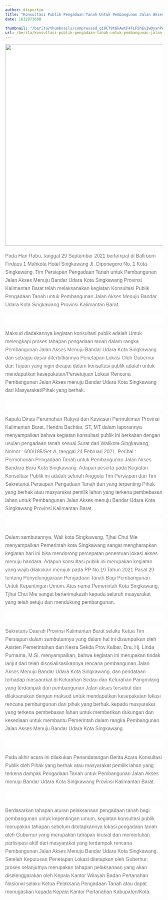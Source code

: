 ```yaml
---
author: disperkim
title: "Konsultasi Publik Pengadaan Tanah Untuk Pembangunan Jalan Akses Menuju Bandar Udara Kota Singkawang Provinsi Kalimantan Barat"
date: 1632873600

thumbnail: "/berita/thumbnails/compressed_q19C79t6kAwtF4FLF5hEvIwDyxnPqFcfaRucLiaz.jpg"
url: /berita/konsultasi-publik-pengadaan-tanah-untuk-pembangunan-jalan-akses-menuju-bandar-udara-kota-singkawang-provinsi-kalimantan-barat
---
```


<p style="box-sizing: border-box; margin: 0px 0px 20px; color: #777777; line-height: 26px; font-family: Poppins, Arial, sans-serif; font-size: 14px; background-color: #ffffff;"><span style="box-sizing: border-box; font-size: 12pt;"><span style="box-sizing: border-box; font-family: Calibri, sans-serif;"><img src="/images/1j7FAClvGE0O5nb2rA3W.jpg" width="1145" height="644" alt="" /></span></span></p>
<p style="box-sizing: border-box; margin: 0px 0px 20px; color: #777777; line-height: 26px; font-family: Poppins, Arial, sans-serif; font-size: 14px; background-color: #ffffff;"><span style="box-sizing: border-box; font-size: 12pt;"><span style="box-sizing: border-box; font-family: Calibri, sans-serif;">Pada Hari Rabu, tanggal 29 September 2021 bertempat di Ballroom Firdaus 1 Mahkota Hotel Singkawang Jl. Diponegoro No. 1 Kota Singkawang, Tim Persiapan Pengadaan Tanah untuk Pembangunan Jalan Akses Menuju Bandar Udara Kota Singkawang Provinsi Kalimantan Barat telah melaksanakan kegiatan Konsultasi Publik Pengadaan Tanah untuk Pembangunan Jalan Akses Menuju Bandar Udara Kota Singkawang Provinsi Kalimantan Barat.</span></span></p>
<p style="box-sizing: border-box; margin: 0px 0px 20px; color: #777777; line-height: 26px; font-family: Poppins, Arial, sans-serif; font-size: 14px; background-color: #ffffff;">&nbsp;</p>
<p style="box-sizing: border-box; margin: 0px 0px 20px; color: #777777; line-height: 26px; font-family: Poppins, Arial, sans-serif; font-size: 14px; background-color: #ffffff;"><span style="box-sizing: border-box; font-size: 12pt;"><span style="box-sizing: border-box; font-family: Calibri, sans-serif;">Maksud diadakannya kegiatan konsultasi publik adalah Untuk melengkapi proses tahapan pengadaan tanah dalam rangka Pembangunan Jalan Akses Menuju Bandar Udara Kota Singkawang dan sebagai dasar diterbitkannya Penetapan Lokasi Oleh Gubernur dan Tujuan yang ingin dicapai dalam konsultasi publik adalah untuk mendapatkan kesepakatan/Persetujuan Lokasi Rencana Pembangunan Jalan Akses menuju Bandar Udara Kota Singkawang dari Masyarakat/Pihak yang berhak.</span></span></p>
<p style="box-sizing: border-box; margin: 0px 0px 20px; color: #777777; line-height: 26px; font-family: Poppins, Arial, sans-serif; font-size: 14px; background-color: #ffffff;">&nbsp;</p>
<p style="box-sizing: border-box; margin: 0px 0px 20px; color: #777777; line-height: 26px; font-family: Poppins, Arial, sans-serif; font-size: 14px; background-color: #ffffff;"><span style="box-sizing: border-box; font-size: 12pt;"><span style="box-sizing: border-box; font-family: Calibri, sans-serif;">Kepala Dinas Perumahan Rakyat dan Kawasan Permukiman Provinsi Kalimantan Barat, Hendra Bachtiar, ST, MT dalam laporannya menyampaikan bahwa kegiatan konsultasi publik ini berkaitan dengan usulan pengadaan tanah sesuai Surat dari Walikota Singkawang, Nomor : 600/185/Set-A, tanggal 24 Februari 2021, Perihal : Permohonan Pengadaan Tanah untuk Pembangunan Jalan Akses Bandara Baru Kota Singkawang. Adapun peserta pada Kegiatan Konsultasi Publik ini adalah seluruh Anggota Tim Persiapan dan Tim Sekretariat Persiapan Pengadaan Tanah dan yang terpenting Pihak yang berhak atau masyarakat pemilik lahan yang terkena pembebasan lahan untuk Pembangunan Jalan Akses menuju Bandar Udara Kota Singkawang Provinsi Kalimantan Barat.</span></span></p>
<p style="box-sizing: border-box; margin: 0px 0px 20px; color: #777777; line-height: 26px; font-family: Poppins, Arial, sans-serif; font-size: 14px; background-color: #ffffff;">&nbsp;</p>
<p style="box-sizing: border-box; margin: 0px 0px 20px; color: #777777; line-height: 26px; font-family: Poppins, Arial, sans-serif; font-size: 14px; background-color: #ffffff;"><span style="box-sizing: border-box; font-size: 12pt;"><span style="box-sizing: border-box; font-family: Calibri, sans-serif;">Dalam sambutannya, Wali kota Singkawang, Tjhai Chui Mie menyampaikan Pemerintah kota Singkawang sangat mengharapkan kegiatan hari ini bisa mendorong percepatan penentuan lokasi akses menuju bandara. Adapun konsultasi publik ini merupakan kegiatan yang wajib dilakukan merujuk pada PP No.19 Tahun 2021 Pasal 29 tentang Penyelenggaraan Pengadaan Tanah Bagi Pembangunan Untuk Kepentingan Umum. Atas nama Pemerintah Kota Singkawang, Tjhai Chui Mie sangat berterimakasih kepada seluruh masyarakat yang telah setuju dan mendukung pembangunan.</span></span></p>
<p style="box-sizing: border-box; margin: 0px 0px 20px; color: #777777; line-height: 26px; font-family: Poppins, Arial, sans-serif; font-size: 14px; background-color: #ffffff;">&nbsp;</p>
<p style="box-sizing: border-box; margin: 0px 0px 20px; color: #777777; line-height: 26px; font-family: Poppins, Arial, sans-serif; font-size: 14px; background-color: #ffffff;"><span style="box-sizing: border-box; font-size: 12pt;"><span style="box-sizing: border-box; font-family: Calibri, sans-serif;">Sekretaris Daerah Provinsi Kalimantan Barat selaku Ketua Tim Persiapan dalam sambutannya yang dalam hal ini disampaikan oleh Asisten Pemerintahan dan Kesra Sekda Prov.Kalbar, Dra. Hj. Linda Purnama, M.Si, menyampaikan, bahwa kegiatan ini merupakan tindak lanjut dari telah disosialisasikannya rencana pembangunan Jalan Akses Menuju Bandar Udara Kota Singkawang, dan pendataan terhadap masyarakat di Kelurahan Sedau dan Kelurahan Pangmilang yang terdampak dari pembangunan Jalan akses tersebut dan dilaksanakan dengan maksud untuk mendapatkan kesepakatan lokasi rencana pembangunan dari pihak yang berhak. kepada masyarakat yang terkena pembebasan lahan untuk memberikan dukungan dan kesediaan untuk membantu Pemerintah dalam rangka Pembangunan Jalan Akses Menuju Bandar Udara Kota Singkawang</span></span></p>
<p style="box-sizing: border-box; margin: 0px 0px 20px; color: #777777; line-height: 26px; font-family: Poppins, Arial, sans-serif; font-size: 14px; background-color: #ffffff;">&nbsp;</p>
<p style="box-sizing: border-box; margin: 0px 0px 20px; color: #777777; line-height: 26px; font-family: Poppins, Arial, sans-serif; font-size: 14px; background-color: #ffffff;"><span style="box-sizing: border-box; font-size: 12pt;"><span style="box-sizing: border-box; font-family: Calibri, sans-serif;">Pada akhir acara ini dilakukan Penandatangan Berita Acara Konsultasi Publik oleh Pihak yang berhak atau masyarakat pemilik lahan yang terkena dampak Pengadaan Tanah untuk Pembangunan Jalan Akses menuju Bandar Udara Kota Singkawang Provinsi Kalimantan Barat.</span></span></p>
<p style="box-sizing: border-box; margin: 0px 0px 20px; color: #777777; line-height: 26px; font-family: Poppins, Arial, sans-serif; font-size: 14px; background-color: #ffffff;">&nbsp;</p>
<p style="box-sizing: border-box; margin: 0px 0px 20px; color: #777777; line-height: 26px; font-family: Poppins, Arial, sans-serif; font-size: 14px; background-color: #ffffff;"><span style="box-sizing: border-box; font-size: 12pt;"><span style="box-sizing: border-box; font-family: Calibri, sans-serif;">Berdasarkan tahapan aturan pelaksanaan pengadaan tanah bagi pembangunan untuk kepentingan umum, kegiatan konsultasi publik merupakan tahapan sebelum ditetapkannya lokasi pengadaan tanah oleh Gubernur yang merupakan tahapan krusial dan memerlukan partisipasi aktif dari masyarakat yang terdampak rencana Pembangunan Jalan Akses Menuju Bandar Udara Kota Singkawang. Setelah Keputusan Penetapan Lokasi ditetapkan oleh Gubernur, proses selanjutnya merupakan tahapan pelaksanaan yang akan diselenggarakan oleh Kepala Kantor Wilayah Badan Pertanahan Nasional selaku Ketua Pelaksana Pengadaan Tanah atau dapat menugaskan kepada Kepala Kantor Pertanahan Kabupaten/Kota.</span></span></p>
